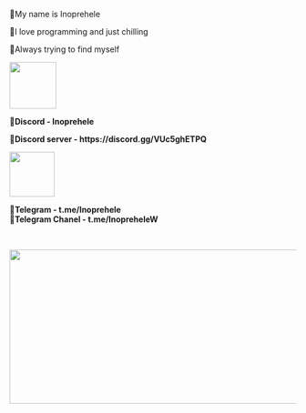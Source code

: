 
💝My name is Inoprehele

💝I love programming and just chilling

💝Always trying to find myself

<p><img src="https://s.widget-club.com/samples/tKAb6JNSXShaJWKZf53gYiFo36i2/6UVTHMIQYAwNzjg0aOyV/F4613FBC-6D71-41DC-8E41-C4E0B40EA176.jpg?q=70" alt="" width="82" height="82" /></p>
<p><strong>💝Discord - Inoprehele</strong></p>
<p><strong>💝Discord server - https://discord.gg/VUc5ghETPQ</strong></p>
<p><strong><img src="https://s.widget-club.com/samples/kM1hq0oIcGaRfOfdnXJquPxfLD62/NRn3gtTLNH5O64EjwQ6J/9C7EB895-F26B-40A0-9600-CD4980DE7B4E.jpg?q=70" alt="" width="79" height="79" /></strong></p>
<p><strong>💝Telegram - t.me/Inoprehele<br />💝Telegram Chanel - t.me/<strong>InopreheleW</strong></strong></p>
<p>&nbsp;</p>
<p><img src="https://gifdb.com/images/thumbnail/animated-red-matrix-hacker-screen-4qghkwupxs860c28.gif" alt="" width="614" height="271" /></p>
